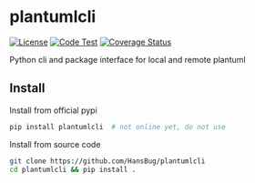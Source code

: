 # plantumlcli

[![License](https://img.shields.io/badge/License-Apache%202.0-blue.svg)](https://opensource.org/licenses/Apache-2.0)
[![Code Test](https://github.com/HansBug/plantumlcli/workflows/Code%20Test/badge.svg)](https://github.com/HansBug/plantumlcli/actions?query=workflow%3A%22Code+Test%22)
[![Coverage Status](https://coveralls.io/repos/github/HansBug/plantumlcli/badge.svg?branch=main)](https://coveralls.io/github/HansBug/plantumlcli?branch=main)

Python cli and package interface for local and remote plantuml

## Install

Install from official pypi

```bash
pip install plantumlcli  # not online yet, do not use
```

Install from source code

```bash
git clone https://github.com/HansBug/plantumlcli
cd plantumlcli && pip install .
```

